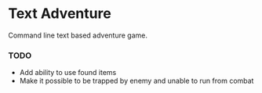 # Text Adventure

Command line text based adventure game.

### TODO

- Add ability to use found items
- Make it possible to be trapped by enemy and unable to run from combat